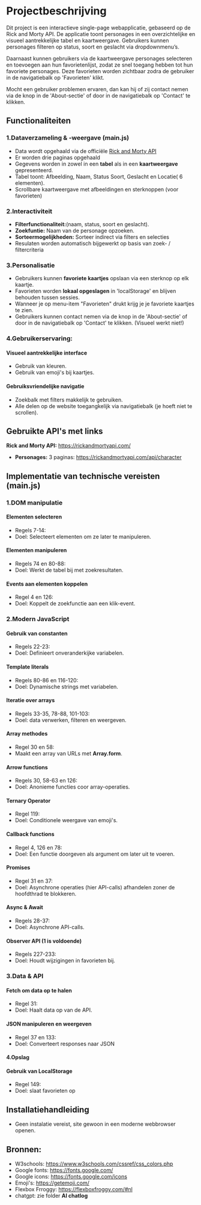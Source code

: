 # Projectbeschrijving

Dit project is een interactieve single-page webapplicatie, gebaseerd op de Rick and Morty API. De applicatie toont personages in een overzichtelijke en visueel aantrekkelijke tabel en kaartweergave. Gebruikers kunnen personages filteren op status, soort en geslacht via dropdownmenu’s. 

Daarnaast kunnen gebruikers via de kaartweergave personages selecteren en toevoegen aan hun favorietenlijst, zodat ze snel toegang hebben tot hun favoriete personages. Deze favorieten worden zichtbaar zodra de gebruiker in de navigatiebalk op 'Favorieten' klikt.

Mocht een gebruiker problemen ervaren, dan kan hij of zij contact nemen via de knop in de 'About-sectie' of door in de navigatiebalk op 'Contact' te klikken.


## Functionaliteiten

### 1.Dataverzameling & -weergave (main.js)
- Data wordt opgehaald via de officiële [Rick and Morty API](https://rickandmortyapi.com/api/character)
- Er worden drie paginas opgehaald
- Gegevens worden in zowel in een **tabel** als in een **kaartweergave** gepresenteerd.
- Tabel toont: Afbeelding, Naam, Status Soort, Geslacht en Locatie( 6 elementen).
- Scrollbare kaartweergave met afbeeldingen en sterknoppen (voor favorieten)

### 2.Interactiviteit
- **Filterfunctionaliteit:**(naam, status, soort en geslacht).
- **Zoekfuntie:** Naam van de personage opzoeken.
- **Sorteermogelijkheden:** Sorteer indirect via filters en selecties
- Resulaten worden automatisch bijgewerkt op basis van zoek- / filtercriteria

### 3.Personalisatie
- Gebruikers kunnen **favoriete kaartjes** opslaan via een sterknop op elk kaartje.
- Favorieten worden **lokaal opgeslagen** in 'localStorage' en blijven behouden tussen sessies.
- Wanneer je op menu-item "Favorieten" drukt krijg je je favoriete kaartjes te zien.
- Gebruikers kunnen contact nemen via de knop in de 'About-sectie' of door in de navigatiebalk op 'Contact' te klikken. (Visueel werkt niet!)

### 4.Gebruikerservaring:  
#### Visueel aantrekkelijke interface
- Gebruik van kleuren.
- Gebruik van emoji's bij kaartjes.

#### Gebruiksvriendelijke navigatie 
- Zoekbalk met filters makkelijk te gebruiken.
- Alle delen op de website toegangkelijk via navigatiebalk (je hoeft niet te scrollen).

## Gebruikte API's met links 
**Rick and Morty API:** https://rickandmortyapi.com/
- **Personages:** 3 paginas: https://rickandmortyapi.com/api/character


## Implementatie van technische vereisten (main.js)

### 1.DOM manipulatie

#### Elementen selecteren 
- Regels 7-14:
- Doel: Selecteert elementen om ze later te manipuleren.

#### Elementen manipuleren
- Regels 74 en 80-88:
- Doel: Werkt de tabel bij met zoekresultaten.

#### Events aan elementen koppelen
- Regel 4 en 126:
- Doel: Koppelt de zoekfunctie aan een klik-event.

### 2.Modern JavaScript
#### Gebruik van constanten
- Regels 22-23:
- Doel: Definieert onveranderkijke variabelen.

#### Template literals
- Regels 80-86 en 116-120:
- Doel: Dynamische strings met variabelen.

#### Iteratie over arrays
- Regels 33-35, 78-88, 101-103:
- Doel: data verwerken, filteren en weergeven. 

#### Array methodes
- Regel 30 en 58:
- Maakt een array van URLs met **Array.form**.

#### Arrow functions
- Regels 30, 58-63 en 126:
- Doel: Anonieme functies coor array-operaties.

#### Ternary Operator
- Regel 119:
- Doel: Conditionele weergave van emoji's.

#### Callback functions
- Regel 4, 126 en 78: 
- Doel: Een functie doorgeven als argument om later uit te voeren.

#### Promises
- Regel 31 en 37:
- Doel: Asynchrone operaties (hier API-calls) afhandelen zoner de hoofdthrad te blokkeren.

#### Async & Await
- Regels 28-37:
- Doel: Asynchrone API-calls.

#### Observer API (1 is voldoende)
- Regels 227-233:
- Doel: Houdt wijzigingen in favorieten bij.

### 3.Data & API

#### Fetch om data op te halen
- Regel 31:
- Doel: Haalt data op van de API.

#### JSON manipuleren en weergeven
- Regel 37 en 133:
- Doel: Converteert responses naar JSON

#### 4.Opslag

#### Gebruik van LocalStorage 
- Regel 149:
- Doel: slaat favorieten op

## Installatiehandleiding 

- Geen instalatie vereist, site gewoon in een moderne webbrowser openen.



## Bronnen: 
- W3schools: https://www.w3schools.com/cssref/css_colors.php
- Google fonts: https://fonts.google.com/
- Google icons: https://fonts.google.com/icons 
- Emoji's: https://getemoji.com/ 
- Flexbox Frroggy: https://flexboxfroggy.com/#nl 
- chatgpt: zie folder **AI chatlog**



